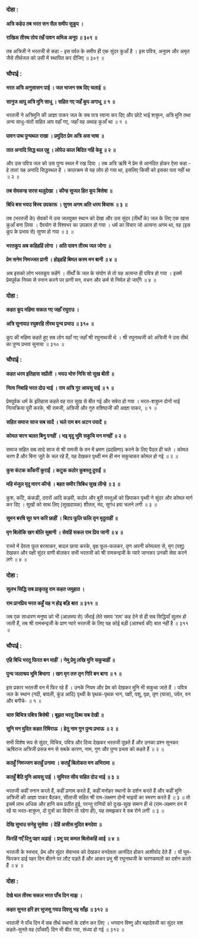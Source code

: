 ### दोहा :

#### अत्रि कहेउ तब भरत सन सैल समीप सुकूप ।
#### राखिअ तीरथ तोय तहँ पावन अमिअ अनूप ॥ ३०९ ॥

तब अत्रिजी ने भरतजी से कहा - इस पर्वत के समीप ही एक सुंदर कुआँ है । इस पवित्र, अनुपम और अमृत जैसे तीर्थजल को उसी में स्थापित कर दीजिए ॥ ३०९ ॥

### चौपाई :

#### भरत अत्रि अनुसासन पाई । जल भाजन सब दिए चलाई ॥
#### सानुज आपु अत्रि मुनि साधू । सहित गए जहँ कूप अगाधू ॥ १ ॥

भरतजी ने अत्रिमुनि की आज्ञा पाकर जल के सब पात्र रवाना कर दिए और छोटे भाई शत्रुघ्न, अत्रि मुनि तथा अन्य साधु-संतों सहित आप वहाँ गए, जहाँ वह अथाह कुआँ था ॥ १ ॥

#### पावन पाथ पुन्यथल राखा । प्रमुदित प्रेम अत्रि अस भाषा ॥
#### तात अनादि सिद्ध थल एहू । लोपेउ काल बिदित नहिं केहू ॥ २ ॥

और उस पवित्र जल को उस पुण्य स्थल में रख दिया । तब अत्रि ऋषि ने प्रेम से आनंदित होकर ऐसा कहा - हे तात! यह अनादि सिद्धस्थल है । कालक्रम से यह लोप हो गया था, इसलिए किसी को इसका पता नहीं था ॥ २ ॥

#### तब सेवकन्ह सरस थलुदेखा । कीन्ह सुजल हित कूप बिसेषा ॥
#### बिधि बस भयउ बिस्व उपकारू । सुगम अगम अति धरम बिचारू ॥ ३ ॥

तब (भरतजी के) सेवकों ने उस जलयुक्त स्थान को देखा और उस सुंदर (तीर्थों के) जल के लिए एक खास कुआँ बना लिया । दैवयोग से विश्वभर का उपकार हो गया । धर्म का विचार जो अत्यन्त अगम था, वह (इस कूप के प्रभाव से) सुगम हो गया ॥ ३ ॥

#### भरतकूप अब कहिहहिं लोगा । अति पावन तीरथ जल जोगा ॥
#### प्रेम सनेम निमज्जत प्रानी । होइहहिं बिमल करम मन बानी ॥ ४ ॥

अब इसको लोग भरतकूप कहेंगे । तीर्थों के जल के संयोग से तो यह अत्यन्त ही पवित्र हो गया । इसमें प्रेमपूर्वक नियम से स्नान करने पर प्राणी मन, वचन और कर्म से निर्मल हो जाएँगे ॥ ४ ॥

### दोहा :

#### कहत कूप महिमा सकल गए जहाँ रघुराउ ।
#### अत्रि सुनायउ रघुबरहि तीरथ पुन्य प्रभाउ ॥ ३१० ॥

कूप की महिमा कहते हुए सब लोग वहाँ गए जहाँ श्री रघुनाथजी थे । श्री रघुनाथजी को अत्रिजी ने उस तीर्थ का पुण्य प्रभाव सुनाया ॥ ३१० ॥

### चौपाई :

#### कहत धरम इतिहास सप्रीती । भयउ भोरु निसि सो सुख बीती ॥
#### नित्य निबाहि भरत दोउ भाई । राम अत्रि गुर आयसु पाई ॥ १ ॥

प्रेमपूर्वक धर्म के इतिहास कहते वह रात सुख से बीत गई और सबेरा हो गया । भरत-शत्रुघ्न दोनों भाई नित्यक्रिया पूरी करके, श्री रामजी, अत्रिजी और गुरु वशिष्ठजी की आज्ञा पाकर, ॥ १ ॥

#### सहित समाज साज सब सादें । चले राम बन अटन पयादें ॥
#### कोमल चरन चलत बिनु पनहीं । भइ मृदु भूमि सकुचि मन मनहीं ॥ २ ॥

समाज सहित सब सादे साज से श्री रामजी के वन में भ्रमण (प्रदक्षिणा) करने के लिए पैदल ही चले । कोमल चरण हैं और बिना जूते के चल रहे हैं, यह देखकर पृथ्वी मन ही मन सकुचाकर कोमल हो गई ॥ २ ॥

#### कुस कंटक काँकरीं कुराईं । कटुक कठोर कुबस्तु दुराईं ॥
#### महि मंजुल मृदु मारग कीन्हे । बहत समीर त्रिबिध सुख लीन्हे ॥ ३ ॥

कुश, काँटे, कंकड़ी, दरारों आदि कड़वी, कठोर और बुरी वस्तुओं को छिपाकर पृथ्वी ने सुंदर और कोमल मार्ग कर दिए । सुखों को साथ लिए (सुखदायक) शीतल, मंद, सुगंध हवा चलने लगी ॥ ३ ॥

#### सुमन बरषि सुर घन करि छाहीं । बिटप फूलि फलि तृन मृदुताहीं ॥
#### मृग बिलोकि खग बोलि सुबानी । सेवहिं सकल राम प्रिय जानी ॥ ४ ॥

रास्ते में देवता फूल बरसाकर, बादल छाया करके, वृक्ष फूल-फलकर, तृण अपनी कोमलता से, मृग (पशु) देखकर और पक्षी सुंदर वाणी बोलकर सभी भरतजी को श्री रामचन्द्रजी के प्यारे जानकर उनकी सेवा करने लगे ॥ ४ ॥

### दोहा :

#### सुलभ सिद्धि सब प्राकृतहु राम कहत जमुहात ।
#### राम प्रानप्रिय भरत कहुँ यह न होइ बड़ि बात ॥ ३११ ॥

जब एक साधारण मनुष्य को भी (आलस्य से) जँभाई लेते समय ‘राम’ कह देने से ही सब सिद्धियाँ सुलभ हो जाती हैं, तब श्री रामचन्द्रजी के प्राण प्यारे भरतजी के लिए यह कोई बड़ी (आश्चर्य की) बात नहीं है ॥ ३११ ॥

### चौपाई :

#### एहि बिधि भरतु फिरत बन माहीं । नेमु प्रेमु लखि मुनि सकुचाहीं ॥
#### पुन्य जलाश्रय भूमि बिभागा । खग मृग तरु तृन गिरि बन बागा ॥ १ ॥

इस प्रकार भरतजी वन में फिर रहे हैं । उनके नियम और प्रेम को देखकर मुनि भी सकुचा जाते हैं । पवित्र जल के स्थान (नदी, बावली, कुंड आदि) पृथ्वी के पृथक-पृथक भाग, पक्षी, पशु, वृक्ष, तृण (घास), पर्वत, वन और बगीचे- ॥ १ ॥

#### चारु बिचित्र पबित्र बिसेषी । बूझत भरतु दिब्य सब देखी ॥
#### सुनि मन मुदित कहत रिषिराऊ । हेतु नाम गुन पुन्य प्रभाऊ ॥ २ ॥

सभी विशेष रूप से सुंदर, विचित्र, पवित्र और दिव्य देखकर भरतजी पूछते हैं और उनका प्रश्न सुनकर ऋषिराज अत्रिजी प्रसन्न मन से सबके कारण, नाम, गुण और पुण्य प्रभाव को कहते हैं ॥ २ ॥

#### कतहुँ निमज्जन कतहुँ प्रनामा । कतहुँ बिलोकत मन अभिरामा ॥
#### कतहुँ बैठि मुनि आयसु पाई । सुमिरत सीय सहित दोउ भाई ॥ ३ ॥

भरतजी कहीं स्नान करते हैं, कहीं प्रणाम करते हैं, कहीं मनोहर स्थानों के दर्शन करते हैं और कहीं मुनि अत्रिजी की आज्ञा पाकर बैठकर, सीताजी सहित श्री राम-लक्ष्मण दोनों भाइयों का स्मरण करते हैं ॥ ३ ॥ तो इसमें लाभ अधिक और हानि कम प्रतीत हुई, परन्तु रानियों को दुःख-सुख समान ही थे (राम-लक्ष्मण वन में रहें या भरत-शत्रुघ्न, दो पुत्रों का वियोग तो रहेगा ही), यह समझकर वे सब रोने लगीं ॥ ३ ॥

#### देखि सुभाउ सनेहु सुसेवा । देहिं असीस मुदित बनदेवा ॥
#### फिरहिं गएँ दिनु पहर अढ़ाई । प्रभु पद कमल बिलोकहिं आई ॥ ४ ॥

भरतजी के स्वभाव, प्रेम और सुंदर सेवाभाव को देखकर वनदेवता आनंदित होकर आशीर्वाद देते हैं । यों घूम-फिरकर ढाई पहर दिन बीतने पर लौट पड़ते हैं और आकर प्रभु श्री रघुनाथजी के चरणकमलों का दर्शन करते हैं ॥ ४ ॥

### दोहा :

#### देखे थल तीरथ सकल भरत पाँच दिन माझ ।
#### कहत सुनत हरि हर सुजसु गयउ दिवसु भइ साँझ ॥ ३१२ ॥

भरतजी ने पाँच दिन में सब तीर्थ स्थानों के दर्शन कर लिए । भगवान विष्णु और महादेवजी का सुंदर यश कहते-सुनते वह (पाँचवाँ) दिन भी बीत गया, संध्या हो गई ॥ ३१२ ॥